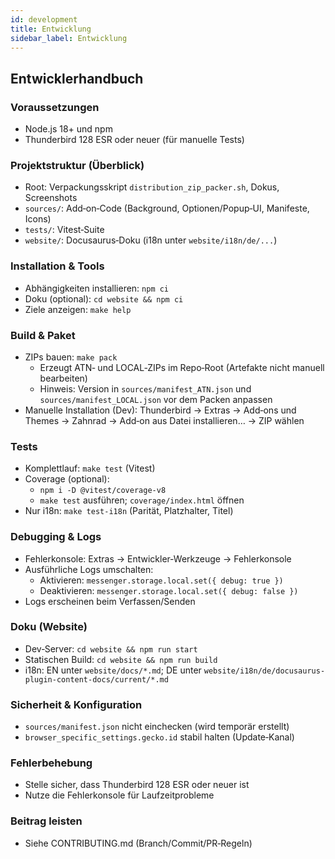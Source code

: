 ```yaml
---
id: development
title: Entwicklung
sidebar_label: Entwicklung
---
```


## Entwicklerhandbuch

### Voraussetzungen

- Node.js 18+ und npm
- Thunderbird 128 ESR oder neuer (für manuelle Tests)

### Projektstruktur (Überblick)

- Root: Verpackungsskript `distribution_zip_packer.sh`, Dokus, Screenshots
- `sources/`: Add‑on‑Code (Background, Optionen/Popup‑UI, Manifeste, Icons)
- `tests/`: Vitest‑Suite
- `website/`: Docusaurus‑Doku (i18n unter `website/i18n/de/...`)

### Installation & Tools

- Abhängigkeiten installieren: `npm ci`
- Doku (optional): `cd website && npm ci`
- Ziele anzeigen: `make help`

### Build & Paket

- ZIPs bauen: `make pack`
  - Erzeugt ATN‑ und LOCAL‑ZIPs im Repo‑Root (Artefakte nicht manuell bearbeiten)
  - Hinweis: Version in `sources/manifest_ATN.json` und `sources/manifest_LOCAL.json` vor dem Packen anpassen
- Manuelle Installation (Dev): Thunderbird → Extras → Add‑ons und Themes → Zahnrad → Add‑on aus Datei installieren… → ZIP wählen

### Tests

- Komplettlauf: `make test` (Vitest)
- Coverage (optional):
  - `npm i -D @vitest/coverage-v8`
  - `make test` ausführen; `coverage/index.html` öffnen
- Nur i18n: `make test-i18n` (Parität, Platzhalter, Titel)

### Debugging & Logs

- Fehlerkonsole: Extras → Entwickler‑Werkzeuge → Fehlerkonsole
- Ausführliche Logs umschalten:
  - Aktivieren: `messenger.storage.local.set({ debug: true })`
  - Deaktivieren: `messenger.storage.local.set({ debug: false })`
- Logs erscheinen beim Verfassen/Senden

### Doku (Website)

- Dev‑Server: `cd website && npm run start`
- Statischen Build: `cd website && npm run build`
- i18n: EN unter `website/docs/*.md`; DE unter `website/i18n/de/docusaurus-plugin-content-docs/current/*.md`

### Sicherheit & Konfiguration

- `sources/manifest.json` nicht einchecken (wird temporär erstellt)
- `browser_specific_settings.gecko.id` stabil halten (Update‑Kanal)

### Fehlerbehebung

- Stelle sicher, dass Thunderbird 128 ESR oder neuer ist
- Nutze die Fehlerkonsole für Laufzeitprobleme

### Beitrag leisten

- Siehe CONTRIBUTING.md (Branch/Commit/PR‑Regeln)
